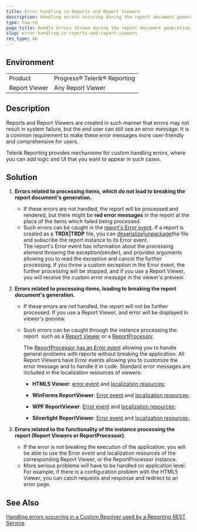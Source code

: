 ```yaml
---
title: Error handling in Reports and Report Viewers
description: Handling errors occuring during the report document generation and errors related to the instance processin them such as Report Viewers and the ReportProcessor class used for processing reports.
type: how-to
page_title: Handle errors thrown during the report document generation and errors thrown by report viewers or the ReportProcessor class
slug: error-handling-in-reports-and-report-viewers
res_type: kb
---
```


## Environment
<table>
	<tr>
		<td>Product</td>
		<td>Progress® Telerik® Reporting</td>
	</tr>
	<tr>
		<td>Report Viewer</td>
		<td>Any Report Viewer</td>
	</tr>
</table>
  
## Description

Reports and Report Viewers are created in such manner that errors may not result in system failure, but the end user can still see an error message. It is a common requirement to make these error messages more user-friendly and comprehensive for users.  
  
Telerik Reporting provides mechanisms for custom handling errors, where you can add logic and UI that you want to appear in such cases.
  
## Solution

1. **Errors related to processing items, which do not lead to breaking the report document's generation.**  

    - If these errors are not handled, the report will be processed and rendered, but there might be **red error messages** in the report at the place of the items which failed being processed.
    - Such errors can be caught in the [report's Error event](../t-telerik-reporting-erroreventhandler). If a report is created as a **TRDX|TRDP** file, you can [deserialize](../programmatic-xml-serialization#deserialize-report-definition-from-xml-file)|[unpackage](../report-packaging-trdp#unpackaging)the file and subscribe the report instance to its Error event.  
The report's Error event has information about the processing element throwing the exception(sender), and provides arguments allowing you to read the exception and cancel the further processing. If you throw a custom exception in the Error event, the further processing will be stopped, and if you use a Report Viewer, you will receive the custom error message in the viewer's preview.
2. **Errors related to processing items, leading to breaking the report document's generation.**
    - If these errors are not handled, the report will not be further processed. If you use a Report Viewer, and error will be displayed in viewer's preview.
    - Such errors can be caught through the instance processing the report  such as a [Report Viewer](../report-viewers-overview) or a [ReportProcessor](../t-telerik-reporting-processing-reportprocessor).   

        The [ReportProcessor has an Error event](../e-telerik-reporting-processing-reportprocessor-error) allowing you to handle general problems with reports without breaking the application. All Report Viewers have Error events allowing you to customize the error message and to handle it in code. Standard error messages are included in the localization resources of viewers:  

        - **HTML5 Viewer**: [error event](../html5-report-viewer-reportviewer-events-error) and [localization resources](../html5-report-viewer-localization);  

        - **WinForms ReportViewer**: [Error event](../e-telerik-reportviewer-winforms-reportviewerbase-error) and [localization resources](../report-viewer-localization);  

        - **WPF ReportViewer**: [Error event](../e-telerik-reportviewer-wpf-reportviewer-error) and [localization resources](../report-viewer-localization2);  

        - **Silverlight ReportViewer**: [Error event](../e-telerik-reportviewer-silverlight-reportviewer-error) and [localization resources](../report-viewer-localization3);

3. **Errors related to the  functionality of the instance processing the report (Report Viewers or ReportProcessor)**.
    - If the error is not breaking the execution of the application, you will be able to use the Error event and localization resources of the corresponding Report Viewer, or the ReportProcessor instance.
    - More serious problems will have to be handled on application level. For example, if there is a configuration problem with the HTML5 Viewer, you can catch requests and response and redirect to an error page.

## See Also

 [Handling errors occurring in a Custom Resolver used by a Reporting REST Service](./handling-errors-occurring-in-a-custom-resolver-used-by-a-reporting-rest-service).

